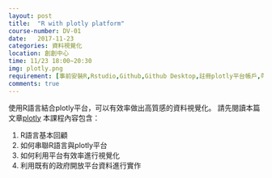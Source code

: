 ```yaml
---
layout: post
title:  "R with plotly platform"
course-number: DV-01
date:   2017-11-23
categories: 資料視覺化
location: 創創中心
time: 11/23 18:00~20:30
img: plotly.png
requirement: [事前安裝R,Rstudio,Github,Github Desktop,註冊plotly平台帳戶,帶筆電]
comments: true
---
```


使用R語言結合plotly平台，可以有效率做出高質感的資料視覺化。
請先閱讀本篇文章[plotly](http://blog.infographics.tw/2015/03/social-chart-visualization-with-plotly/)
本課程內容包含：
1. R語言基本回顧
2. 如何串聯R語言與plotly平台
3. 如何利用平台有效率進行視覺化
4. 利用既有的政府開放平台資料進行實作


